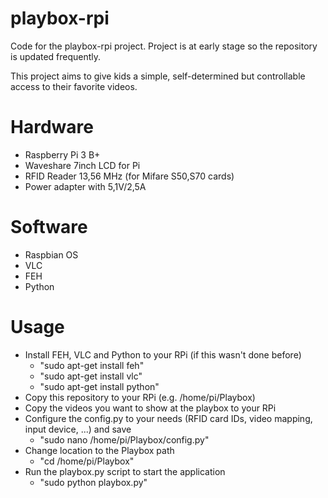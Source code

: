 # playbox-rpi
Code for the playbox-rpi project. Project is at early stage so the repository is updated frequently.

This project aims to give kids a simple, self-determined but controllable access to their favorite videos.

# Hardware
- Raspberry Pi 3 B+
- Waveshare 7inch LCD for Pi
- RFID Reader 13,56 MHz (for Mifare S50,S70 cards)
- Power adapter with 5,1V/2,5A

# Software
- Raspbian OS
- VLC
- FEH
- Python

# Usage
- Install FEH, VLC and Python to your RPi (if this wasn't done before)
  - "sudo apt-get install feh"
  - "sudo apt-get install vlc"
  - "sudo apt-get install python"
- Copy this repository to your RPi (e.g. /home/pi/Playbox)
- Copy the videos you want to show at the playbox to your RPi
- Configure the config.py to your needs (RFID card IDs, video mapping, input device, ...) and save
  - "sudo nano /home/pi/Playbox/config.py"
- Change location to the Playbox path
  - "cd /home/pi/Playbox"
- Run the playbox.py script to start the application
  - "sudo python playbox.py"
